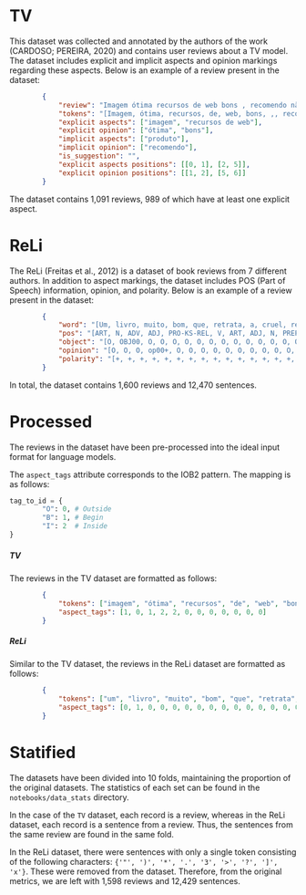 # TV

This dataset was collected and annotated by the authors of the work (CARDOSO; PEREIRA, 2020) and contains user reviews about a TV model. The dataset includes explicit and implicit aspects and opinion markings regarding these aspects. Below is an example of a review present in the dataset:

```json
        {
            "review": "Imagem ótima recursos de web bons , recomendo não vai se arrepender",
            "tokens": "[Imagem, ótima, recursos, de, web, bons, ,, recomendo, não, vai, se, arrepender]",
            "explicit aspects": ["imagem", "recursos de web"],
            "explicit opinion": ["ótima", "bons"],
            "implicit aspects": ["produto"],
            "implicit opinion": ["recomendo"],
            "is_suggestion": "",
            "explicit aspects positions": [[0, 1], [2, 5]],
            "explicit opinion positions": [[1, 2], [5, 6]]
        }
```

The dataset contains 1,091 reviews, 989 of which have at least one explicit aspect.


# ReLi

The ReLi (Freitas et al., 2012) is a dataset of book reviews from 7 different authors. In addition to aspect markings, the dataset includes POS (Part of Speech) information, opinion, and polarity. Below is an example of a review present in the dataset:

```json
        {
            "word": "[Um, livro, muito, bom, que, retrata, a, cruel, realidade, de, os, garotos, de, rua, de, a, Bahia, de, a, década, de, 30, .]",
            "pos": "[ART, N, ADV, ADJ, PRO-KS-REL, V, ART, ADJ, N, PREP, ART, N, PREP, N, PREP, ART, NPROP, PREP, ART, N, PREP, N, .]",
            "object": "[O, OBJ00, O, O, O, O, O, O, O, O, O, O, O, O, O, O, O, O, O, O, O, O, O]",
            "opinion": "[O, O, O, op00+, O, O, O, O, O, O, O, O, O, O, O, O, O, O, O, O, O, O, O]",  
            "polarity": "[+, +, +, +, +, +, +, +, +, +, +, +, +, +, +, +, +, +, +, +, +, +, +]"
        }
```

In total, the dataset contains 1,600 reviews and 12,470 sentences.

# Processed

The reviews in the dataset have been pre-processed into the ideal input format for language models.

The `aspect_tags` attribute corresponds to the IOB2 pattern. The mapping is as follows:

```python
tag_to_id = {
        "O": 0, # Outside
        "B": 1, # Begin
        "I": 2  # Inside
}
```

##### TV

The reviews in the TV dataset are formatted as follows:

```json
        {
            "tokens": ["imagem", "ótima", "recursos", "de", "web", "bons", ",", "recomendo", "não", "vai", "se", "arrepender"],
            "aspect_tags": [1, 0, 1, 2, 2, 0, 0, 0, 0, 0, 0, 0]
        }
```


##### ReLi

Similar to the TV dataset, the reviews in the ReLi dataset are formatted as follows:

```json
        {
            "tokens": ["um", "livro", "muito", "bom", "que", "retrata", "a", "cruel", "realidade", "de", "os", "garotos", "de", "rua", "de", "a", "bahia", "de", "a", "década", "de", "30", "."],
            "aspect_tags": [0, 1, 0, 0, 0, 0, 0, 0, 0, 0, 0, 0, 0, 0, 0, 0, 0, 0, 0, 0, 0, 0, 0, 0]
        }
```

# Statified

The datasets have been divided into 10 folds, maintaining the proportion of the original datasets. The statistics of each set can be found in the `notebooks/data_stats` directory.

In the case of the `TV` dataset, each record is a review, whereas in the ReLi dataset, each record is a sentence from a review. Thus, the sentences from the same review are found in the same fold.

In the ReLi dataset, there were sentences with only a single token consisting of the following characters: `{'"', ')', '*', '.', '3', '>', '?', ']', 'x'}`. These were removed from the dataset. Therefore, from the original metrics, we are left with 1,598 reviews and 12,429 sentences.
